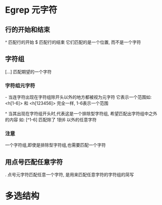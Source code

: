 # Egrep 元字符

## 行的开始和结束
^ 匹配行的开始
$ 匹配行的结束
它们匹配的是一个位置, 而不是一个字符

## 字符组
[...] 匹配期望的一个字符
### 字符组元字符
\- 当连字符出现在字符组除开头以外的地方都被视为元字符
它表示一个范围如: <h[1-6]> 和 <h[123456]> 完全一样, 1-6表示一个范围

^ 当其出现在字符组开头时,代表这是一个排除型字符组, 希望匹配出字符组中之外的内容
如: [^1-6] 匹配除了 1到6 以外的任意字符

### 注意
一个字符组,即使是排除型字符组,也需要匹配一个字符

## 用点号匹配任意字符
. 点号元字符匹配任意一个字符, 是用来匹配任意字符的字符组的简写

# 多选结构
